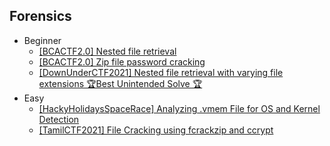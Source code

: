 ## Forensics
- Beginner
  - [[BCACTF2.0] Nested file retrieval](https://github.com/Rookie441/CTF/blob/main/Storage/Writeups/BCACTF2.0_Writeup.md#infinite-zip)
  - [[BCACTF2.0] Zip file password cracking](https://github.com/Rookie441/CTF/blob/main/Storage/Writeups/BCACTF2.0_Writeup.md#secure-zip)
  - [[DownUnderCTF2021] Nested file retrieval with varying file extensions 🏆Best Unintended Solve 🏆](https://github.com/Rookie441/CTF/blob/main/Storage/Writeups/DownUnderCTF2021_Writeup.md#rabbit)
- Easy
  - [[HackyHolidaysSpaceRace] Analyzing .vmem File for OS and Kernel Detection](https://github.com/Rookie441/CTF/blob/main/Storage/Writeups/Hacky_Holidays_Space_Race_Writeup.md#stolen-research)
  - [[TamilCTF2021] File Cracking using fcrackzip and ccrypt](https://github.com/Rookie441/CTF/blob/main/Storage/Writeups/TamilCTF2021_Writeup.md#chat-with-me)
